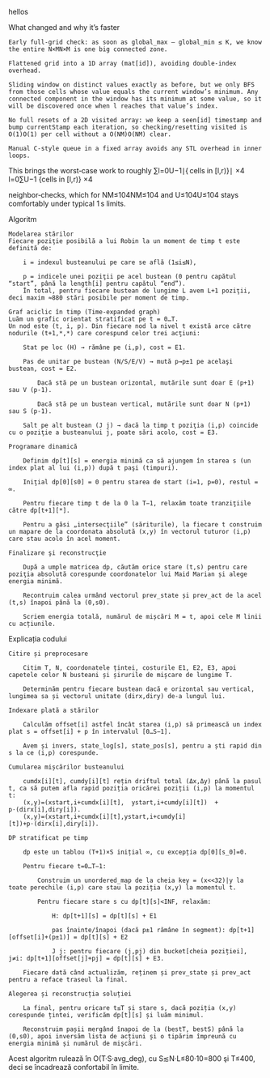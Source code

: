 hellos

What changed and why it’s faster

    Early full‐grid check: as soon as global_max – global_min ≤ K, we know the entire N×MN×M is one big connected zone.

    Flattened grid into a 1D array (mat[id]), avoiding double‐index overhead.

    Sliding window on distinct values exactly as before, but we only BFS from those cells whose value equals the current window’s minimum. Any connected component in the window has its minimum at some value, so it will be discovered once when l reaches that value’s index.

    No full resets of a 2D visited array: we keep a seen[id] timestamp and bump currentStamp each iteration, so checking/resetting visited is O(1)O(1) per cell without a O(NM)O(NM) clear.

    Manual C‐style queue in a fixed array avoids any STL overhead in inner loops.

This brings the worst‐case work to roughly
∑l=0U−1∣{ cells in [l,r)}∣  ×4
l=0∑U−1​
​{cells in [l,r)}
​×4

neighbor‐checks, which for NM≤104NM≤104 and U≤104U≤104 stays comfortably under typical 1 s limits.


Algoritm

    Modelarea stărilor
    Fiecare poziţie posibilă a lui Robin la un moment de timp t este definită de:

        i = indexul busteanului pe care se află (1≤i≤N),

        p = indicele unei poziţii pe acel bustean (0 pentru capătul “start”, până la length[i] pentru capătul “end”).
        În total, pentru fiecare bustean de lungime L avem L+1 poziţii, deci maxim ≈880 stări posibile per moment de timp.

    Graf aciclic în timp (Time‐expanded graph)
    Luăm un grafic orientat stratificat pe t = 0…T.
    Un nod este (t, i, p). Din fiecare nod la nivel t există arce către nodurile (t+1,*,*) care corespund celor trei acţiuni:

        Stat pe loc (H) → rămâne pe (i,p), cost = E1.

        Pas de unitar pe bustean (N/S/E/V) → mută p→p±1 pe acelaşi bustean, cost = E2.

            Dacă stă pe un bustean orizontal, mutările sunt doar E (p+1) sau V (p-1).

            Dacă stă pe un bustean vertical, mutările sunt doar N (p+1) sau S (p-1).

        Salt pe alt bustean (J j) → dacă la timp t poziţia (i,p) coincide cu o poziţie a busteanului j, poate sări acolo, cost = E3.

    Programare dinamică

        Definim dp[t][s] = energia minimă ca să ajungem în starea s (un index plat al lui (i,p)) după t paşi (timpuri).

        Iniţial dp[0][s0] = 0 pentru starea de start (i=1, p=0), restul = ∞.

        Pentru fiecare timp t de la 0 la T−1, relaxăm toate tranziţiile către dp[t+1][*].

        Pentru a găsi „intersecţiile” (săriturile), la fiecare t construim un mapare de la coordonata absolută (x,y) în vectorul tuturor (i,p) care stau acolo în acel moment.

    Finalizare şi reconstrucţie

        După a umple matricea dp, căutăm orice stare (t,s) pentru care poziţia absolută corespunde coordonatelor lui Maid Marian și alege energia minimă.

        Recontruim calea urmând vectorul prev_state și prev_act de la acel (t,s) înapoi până la (0,s0).

        Scriem energia totală, numărul de mișcări M = t, apoi cele M linii cu acțiunile.

Explicația codului

    Citire și preprocesare

        Citim T, N, coordonatele țintei, costurile E1, E2, E3, apoi capetele celor N busteani și șirurile de mișcare de lungime T.

        Determinăm pentru fiecare bustean dacă e orizontal sau vertical, lungimea sa și vectorul unitate (dirx,diry) de-a lungul lui.

    Indexare plată a stărilor

        Calculăm offset[i] astfel încât starea (i,p) să primească un index plat s = offset[i] + p în intervalul [0…S−1].

        Avem și invers, state_log[s], state_pos[s], pentru a ști rapid din s la ce (i,p) corespunde.

    Cumularea mișcărilor busteanului

        cumdx[i][t], cumdy[i][t] rețin driftul total (Δx,Δy) până la pasul t, ca să putem afla rapid poziția oricărei poziții (i,p) la momentul t:
        (x,y)=(xstart,i+cumdx[i][t],  ystart,i+cumdy[i][t])  +  p⋅(dirx[i],diry[i]).
        (x,y)=(xstart,i​+cumdx[i][t],ystart,i​+cumdy[i][t])+p⋅(dirx[i],diry[i]).

    DP stratificat pe timp

        dp este un tablou (T+1)×S inițial ∞, cu excepția dp[0][s_0]=0.

        Pentru fiecare t=0…T−1:

            Construim un unordered_map de la cheia key = (x<<32)|y la toate perechile (i,p) care stau la poziția (x,y) la momentul t.

            Pentru fiecare stare s cu dp[t][s]<INF, relaxăm:

                H: dp[t+1][s] = dp[t][s] + E1

                pas înainte/înapoi (dacă p±1 rămâne în segment): dp[t+1][offset[i]+(p±1)] = dp[t][s] + E2

                J j: pentru fiecare (j,pj) din bucket[cheia poziției], j≠i: dp[t+1][offset[j]+pj] = dp[t][s] + E3.

        Fiecare dată când actualizăm, reținem și prev_state și prev_act pentru a reface traseul la final.

    Alegerea și reconstrucția soluției

        La final, pentru oricare t≤T și stare s, dacă poziția (x,y) corespunde țintei, verificăm dp[t][s] și luăm minimul.

        Reconstruim pașii mergând înapoi de la (bestT, bestS) până la (0,s0), apoi inversăm lista de acțiuni și o tipărim împreună cu energia minimă și numărul de mișcări.

Acest algoritm rulează în O(T·S·avg_deg), cu S≲N·L≤80·10=800 şi T≤400, deci se încadrează confortabil în limite.